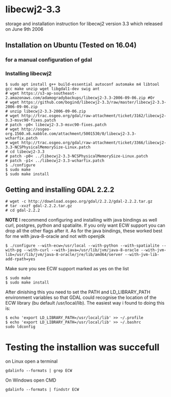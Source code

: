 # libecwj2-3.3
storage and installation instruction for libecwj2 version 3.3 which released on June 9th 2006

## Installation on Ubuntu (Tested on 16.04)
### for a manual configuration of gdal
### Installing libecwj2
```
$ sudo apt install g++ build-essential autoconf automake m4 libtool gcc make unzip wget libgdal1-dev swig ant
# wget https://s3-ap-southeast-2.amazonaws.com/adamogradybackups/libecwj2-3.3-2006-09-06.zip #Or
# wget https://github.com/bogind/libecwj2-3.3/raw/master/libecwj2-3.3-2006-09-06.zip
# unzip libecwj2-3.3-2006-09-06.zip
# wget http://trac.osgeo.org/gdal/raw-attachment/ticket/3162/libecwj2-3.3-msvc90-fixes.patch
# patch -p0< libecwj2-3.3-msvc90-fixes.patch
# wget http://osgeo-org.1560.x6.nabble.com/attachment/5001530/0/libecwj2-3.3-wcharfix.patch
# wget http://trac.osgeo.org/gdal/raw-attachment/ticket/3366/libecwj2-3.3-NCSPhysicalMemorySize-Linux.patch
# cd libecwj2-3.3
# patch -p0< ../libecwj2-3.3-NCSPhysicalMemorySize-Linux.patch
# patch -p1< ../libecwj2-3.3-wcharfix.patch
$ ./configure
$ sudo make
$ sudo make install
```

## Getting and installing GDAL 2.2.2
```
# wget -c http://download.osgeo.org/gdal/2.2.2/gdal-2.2.2.tar.gz
# tar -xvzf gdal-2.2.2.tar.gz
# cd gdal-2.2.2
```
**NOTE** I recommend configuring and installing with java bindings as well curl, postgres, python and spatialite.
If you only want ECW support you can drop all the other flags after it.
As for the java bindings, these worked best for me with java-8-oracle and not with openjdk
```
$ ./configure --with-ecw=/usr/local --with-python --with-spatialite --with-pg --with-curl --with-java=/usr/lib/jvm/java-8-oracle --with-jvm-lib=/usr/lib/jvm/java-8-oracle/jre/lib/amd64/server --with-jvm-lib-add-rpath=yes
```
Make sure you see ECW support marked as yes on the list
```
$ sudo make
$ sudo make install
```
After dinishing this you need to set the PATH and LD_LIBRARY_PATH environment variables so that GDAL could recognise the location of the ECW library (bu default /usr/local/lib).
The easiest way i found to doing this is:
```
$ echo 'export LD_LIBRARY_PATH=/usr/local/lib' >> ~/.profile
$ echo 'export LD_LIBRARY_PATH=/usr/local/lib' >> ~/.bashrc
sudo ldconfig
```

# Testing the installion was succefull
on Linux open a terminal
```
gdalinfo --formats | grep ECW
```
On Windows open CMD
```
gdalinfo --formats | findstr ECW
```
